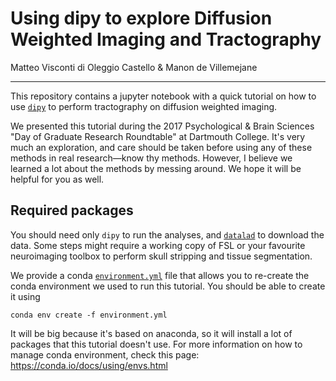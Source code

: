# Using dipy to explore Diffusion Weighted Imaging and Tractography

Matteo Visconti di Oleggio Castello & Manon de Villemejane

------
This repository contains a jupyter notebook with a quick tutorial on how to use [`dipy`](http://www.nipy.org/dipy) to perform tractography on diffusion weighted imaging.

We presented this tutorial during the 2017 Psychological & Brain Sciences "Day of Graduate Research Roundtable" at Dartmouth College. It's very much an exploration, and care should be taken before using any of these methods in real research—know thy methods. However, I believe we learned a lot about the methods by messing around. We hope it will be helpful for you as well.



## Required packages

You should need only `dipy` to run the analyses, and [`datalad`](http://www.datalad.org) to download the data. Some steps might require a working copy of FSL or your favourite neuroimaging toolbox to perform skull stripping and tissue segmentation.

We provide a conda [`environment.yml`](environment.yml) file that allows you to re-create the conda environment we used to run this tutorial. You should be able to create it using
```
conda env create -f environment.yml
```
It will be big because it's based on anaconda, so it will install a lot of packages that this tutorial doesn't use. For more information on how to manage conda environment, check this page: https://conda.io/docs/using/envs.html
